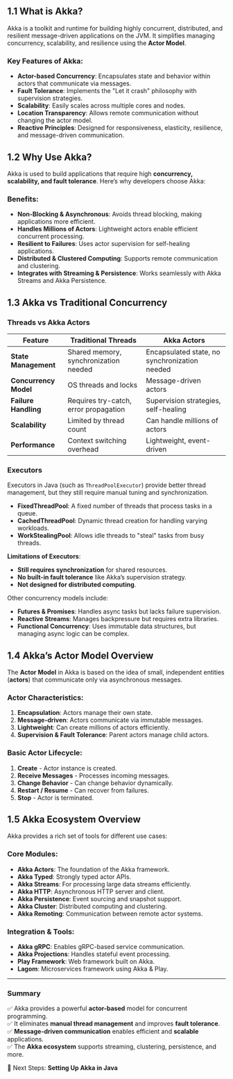 ## 1.1 What is Akka?

Akka is a toolkit and runtime for building highly concurrent, distributed, and resilient message-driven applications on the JVM. It simplifies managing concurrency, scalability, and resilience using the **Actor Model**.

### Key Features of Akka:

- **Actor-based Concurrency**: Encapsulates state and behavior within actors that communicate via messages.
- **Fault Tolerance**: Implements the "Let it crash" philosophy with supervision strategies.
- **Scalability**: Easily scales across multiple cores and nodes.
- **Location Transparency**: Allows remote communication without changing the actor model.
- **Reactive Principles**: Designed for responsiveness, elasticity, resilience, and message-driven communication.

## 1.2 Why Use Akka?

Akka is used to build applications that require high **concurrency, scalability, and fault tolerance**. Here’s why developers choose Akka:

### Benefits:

- **Non-Blocking & Asynchronous**: Avoids thread blocking, making applications more efficient.
- **Handles Millions of Actors**: Lightweight actors enable efficient concurrent processing.
- **Resilient to Failures**: Uses actor supervision for self-healing applications.
- **Distributed & Clustered Computing**: Supports remote communication and clustering.
- **Integrates with Streaming & Persistence**: Works seamlessly with Akka Streams and Akka Persistence.

## 1.3 Akka vs Traditional Concurrency

### Threads vs Akka Actors

| Feature               | Traditional Threads                   | Akka Actors                                   |
| --------------------- | ------------------------------------- | --------------------------------------------- |
| **State Management**  | Shared memory, synchronization needed | Encapsulated state, no synchronization needed |
| **Concurrency Model** | OS threads and locks                  | Message-driven actors                         |
| **Failure Handling**  | Requires try-catch, error propagation | Supervision strategies, self-healing          |
| **Scalability**       | Limited by thread count               | Can handle millions of actors                 |
| **Performance**       | Context switching overhead            | Lightweight, event-driven                     |

### Executors

Executors in Java (such as `ThreadPoolExecutor`) provide better thread management, but they still require manual tuning and synchronization.

- **FixedThreadPool**: A fixed number of threads that process tasks in a queue.
- **CachedThreadPool**: Dynamic thread creation for handling varying workloads.
- **WorkStealingPool**: Allows idle threads to "steal" tasks from busy threads.

**Limitations of Executors**:

- **Still requires synchronization** for shared resources.
- **No built-in fault tolerance** like Akka’s supervision strategy.
- **Not designed for distributed computing**.

Other concurrency models include:

- **Futures & Promises**: Handles async tasks but lacks failure supervision.
- **Reactive Streams**: Manages backpressure but requires extra libraries.
- **Functional Concurrency**: Uses immutable data structures, but managing async logic can be complex.

## 1.4 Akka’s Actor Model Overview

The **Actor Model** in Akka is based on the idea of small, independent entities (**actors**) that communicate only via asynchronous messages.

### Actor Characteristics:

1. **Encapsulation**: Actors manage their own state.
2. **Message-driven**: Actors communicate via immutable messages.
3. **Lightweight**: Can create millions of actors efficiently.
4. **Supervision & Fault Tolerance**: Parent actors manage child actors.

### Basic Actor Lifecycle:

1. **Create** - Actor instance is created.
2. **Receive Messages** - Processes incoming messages.
3. **Change Behavior** - Can change behavior dynamically.
4. **Restart / Resume** - Can recover from failures.
5. **Stop** - Actor is terminated.

## 1.5 Akka Ecosystem Overview

Akka provides a rich set of tools for different use cases:

### Core Modules:

- **Akka Actors**: The foundation of the Akka framework.
- **Akka Typed**: Strongly typed actor APIs.
- **Akka Streams**: For processing large data streams efficiently.
- **Akka HTTP**: Asynchronous HTTP server and client.
- **Akka Persistence**: Event sourcing and snapshot support.
- **Akka Cluster**: Distributed computing and clustering.
- **Akka Remoting**: Communication between remote actor systems.

### Integration & Tools:

- **Akka gRPC**: Enables gRPC-based service communication.
- **Akka Projections**: Handles stateful event processing.
- **Play Framework**: Web framework built on Akka.
- **Lagom**: Microservices framework using Akka & Play.

---

### Summary

✅ Akka provides a powerful **actor-based** model for concurrent programming.  
✅ It eliminates **manual thread management** and improves **fault tolerance**.  
✅ **Message-driven communication** enables efficient and **scalable** applications.  
✅ The **Akka ecosystem** supports streaming, clustering, persistence, and more.

🚀 Next Steps: **Setting Up Akka in Java**
